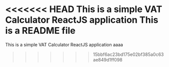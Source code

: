 <<<<<<< HEAD
This is a simple VAT Calculator ReactJS application
This is a README file
=======
This is a simple VAT Calculator ReactJS application aaaa
>>>>>>> 15bbf6ac23bd175e02bf385a0c63ae849d1ff098
